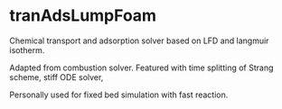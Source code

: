 # tranAdsLumpFoam

Chemical transport and adsorption solver based on LFD and langmuir isotherm.

Adapted from combustion solver. Featured with time splitting of Strang scheme, stiff ODE solver, 

Personally used for fixed bed simulation with fast reaction.

